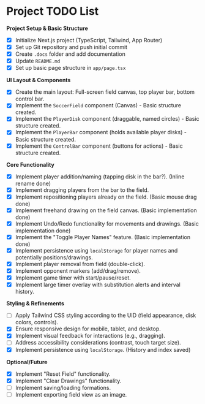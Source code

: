 # Project TODO List

**Project Setup & Basic Structure**
- [x] Initialize Next.js project (TypeScript, Tailwind, App Router)
- [x] Set up Git repository and push initial commit
- [x] Create `.docs` folder and add documentation
- [x] Update `README.md`
- [x] Set up basic page structure in `app/page.tsx`

**UI Layout & Components**
- [x] Create the main layout: Full-screen field canvas, top player bar, bottom control bar.
- [x] Implement the `SoccerField` component (Canvas) - Basic structure created.
- [x] Implement the `PlayerDisk` component (draggable, named circles) - Basic structure created.
- [x] Implement the `PlayerBar` component (holds available player disks) - Basic structure created.
- [x] Implement the `ControlBar` component (buttons for actions) - Basic structure created.

**Core Functionality**
- [x] Implement player addition/naming (tapping disk in the bar?). (Inline rename done)
- [x] Implement dragging players from the bar to the field.
- [x] Implement repositioning players already on the field. (Basic mouse drag done)
- [x] Implement freehand drawing on the field canvas. (Basic implementation done)
- [x] Implement Undo/Redo functionality for movements and drawings. (Basic implementation done)
- [x] Implement the "Toggle Player Names" feature. (Basic implementation done)
- [x] Implement persistence using `localStorage` for player names and potentially positions/drawings.
- [x] Implement player removal from field (double-click).
- [x] Implement opponent markers (add/drag/remove).
- [x] Implement game timer with start/pause/reset.
- [x] Implement large timer overlay with substitution alerts and interval history.

**Styling & Refinements**
- [ ] Apply Tailwind CSS styling according to the UID (field appearance, disk colors, controls).
- [x] Ensure responsive design for mobile, tablet, and desktop.
- [x] Implement visual feedback for interactions (e.g., dragging).
- [ ] Address accessibility considerations (contrast, touch target size).
- [x] Implement persistence using `localStorage`. (History and index saved)

**Optional/Future**
- [x] Implement "Reset Field" functionality.
- [x] Implement "Clear Drawings" functionality.
- [ ] Implement saving/loading formations. 
- [ ] Implement exporting field view as an image. 
